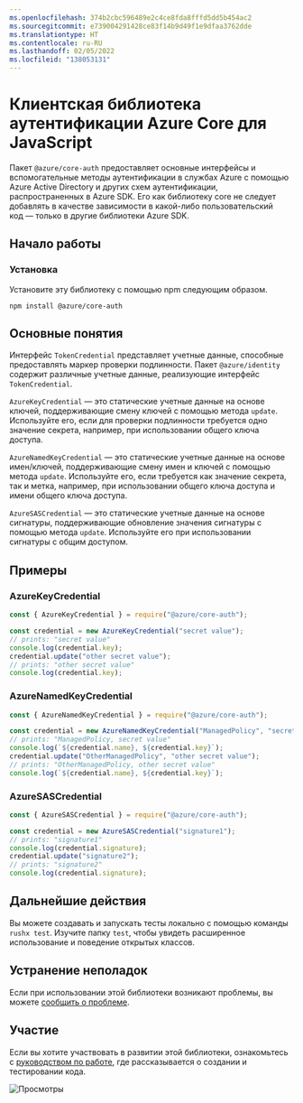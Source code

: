 ```yaml
---
ms.openlocfilehash: 374b2cbc596489e2c4ce8fda8fffd5dd5b454ac2
ms.sourcegitcommit: e739004291428ce83f14b9d49f1e9dfaa3762dde
ms.translationtype: HT
ms.contentlocale: ru-RU
ms.lasthandoff: 02/05/2022
ms.locfileid: "138053131"
---
```

# <a name="azure-core-authentication-client-library-for-javascript"></a>Клиентская библиотека аутентификации Azure Core для JavaScript

Пакет `@azure/core-auth` предоставляет основные интерфейсы и вспомогательные методы аутентификации в службах Azure с помощью Azure Active Directory и других схем аутентификации, распространенных в Azure SDK. Его как библиотеку core не следует добавлять в качестве зависимости в какой-либо пользовательский код — только в другие библиотеки Azure SDK.

## <a name="getting-started"></a>Начало работы

### <a name="installation"></a>Установка

Установите эту библиотеку с помощью npm следующим образом.

```
npm install @azure/core-auth
```

## <a name="key-concepts"></a>Основные понятия

Интерфейс `TokenCredential` представляет учетные данные, способные предоставлять маркер проверки подлинности. Пакет `@azure/identity` содержит различные учетные данные, реализующие интерфейс `TokenCredential`.

`AzureKeyCredential` — это статические учетные данные на основе ключей, поддерживающие смену ключей с помощью метода `update`. Используйте его, если для проверки подлинности требуется одно значение секрета, например, при использовании общего ключа доступа.

`AzureNamedKeyCredential` — это статические учетные данные на основе имен/ключей, поддерживающие смену имен и ключей с помощью метода `update`. Используйте его, если требуется как значение секрета, так и метка, например, при использовании общего ключа доступа и имени общего ключа доступа.

`AzureSASCredential` — это статические учетные данные на основе сигнатуры, поддерживающие обновление значения сигнатуры с помощью метода `update`. Используйте его при использовании сигнатуры с общим доступом.

## <a name="examples"></a>Примеры

### <a name="azurekeycredential"></a>AzureKeyCredential

```js
const { AzureKeyCredential } = require("@azure/core-auth");

const credential = new AzureKeyCredential("secret value");
// prints: "secret value"
console.log(credential.key);
credential.update("other secret value");
// prints: "other secret value"
console.log(credential.key);
```

### <a name="azurenamedkeycredential"></a>AzureNamedKeyCredential

```js
const { AzureNamedKeyCredential } = require("@azure/core-auth");

const credential = new AzureNamedKeyCredential("ManagedPolicy", "secret value");
// prints: "ManagedPolicy, secret value"
console.log(`${credential.name}, ${credential.key}`);
credential.update("OtherManagedPolicy", "other secret value");
// prints: "OtherManagedPolicy, other secret value"
console.log(`${credential.name}, ${credential.key}`);
```

### <a name="azuresascredential"></a>AzureSASCredential

```js
const { AzureSASCredential } = require("@azure/core-auth");

const credential = new AzureSASCredential("signature1");
// prints: "signature1"
console.log(credential.signature);
credential.update("signature2");
// prints: "signature2"
console.log(credential.signature);
```

## <a name="next-steps"></a>Дальнейшие действия

Вы можете создавать и запускать тесты локально с помощью команды `rushx test`. Изучите папку `test`, чтобы увидеть расширенное использование и поведение открытых классов.

## <a name="troubleshooting"></a>Устранение неполадок

Если при использовании этой библиотеки возникают проблемы, вы можете [сообщить о проблеме](https://github.com/Azure/azure-sdk-for-js/issues/new).

## <a name="contributing"></a>Участие

Если вы хотите участвовать в развитии этой библиотеки, ознакомьтесь с [руководством по работе](https://github.com/Azure/azure-sdk-for-js/blob/main/CONTRIBUTING.md), где рассказывается о создании и тестировании кода.

![Просмотры](https://azure-sdk-impressions.azurewebsites.net/api/impressions/azure-sdk-for-js%2Fsdk%2Fcore%2Fcore-auth%2FREADME.png)
